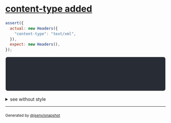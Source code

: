 # [content-type added](../../headers.test.js#L5)

```js
assert({
  actual: new Headers({
    "content-type": "text/xml",
  }),
  expect: new Headers(),
});
```

![img](throw.svg)

<details>
  <summary>see without style</summary>

```console
AssertionError: actual and expect are different

actual: Headers(
  "content-type" => "text/xml",
)
expect: Headers()
```

</details>

---

<sub>
  Generated by <a href="https://github.com/jsenv/core/tree/main/packages/independent/snapshot">@jsenv/snapshot</a>
</sub>